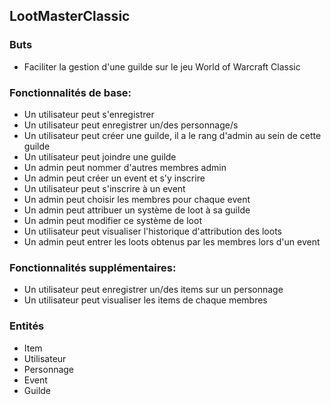 ## LootMasterClassic

### Buts
- Faciliter la gestion d'une guilde sur le jeu World of Warcraft Classic

### Fonctionnalités de base:
- Un utilisateur peut s'enregistrer
- Un utilisateur peut enregistrer un/des personnage/s
- Un utilisateur peut créer une guilde, il a le rang d'admin au sein de cette guilde
- Un utilisateur peut joindre une guilde
- Un admin peut nommer d'autres membres admin
- Un admin peut créer un event et s'y inscrire
- Un utilisateur peut s'inscrire à un event
- Un admin peut choisir les membres pour chaque event
- Un admin peut attribuer un système de loot à sa guilde
- Un admin peut modifier ce système de loot
- Un utilisateur peut visualiser l'historique d'attribution des loots
- Un admin peut entrer les loots obtenus par les membres lors d'un event

### Fonctionnalités supplémentaires:
- Un utilisateur peut enregistrer un/des items sur un personnage
- Un utilisateur peut visualiser les items de chaque membres



### Entités
- Item
- Utilisateur
- Personnage
- Event
- Guilde
